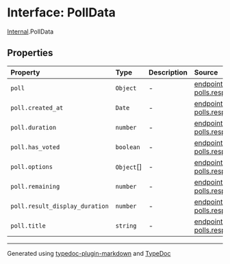 # Interface: PollData

[Internal](../index.md).PollData

## Properties

| Property | Type | Description | Source |
| :------ | :------ | :------ | :------ |
| `poll` | `Object` | - | [endpoints/channel/dto/get-polls.response.ts:4](https://github.com/zSoulweaver/kient/blob/cb3a38e/src/endpoints/channel/dto/get-polls.response.ts#L4) |
| `poll.created_at` | `Date` | - | [endpoints/channel/dto/get-polls.response.ts:8](https://github.com/zSoulweaver/kient/blob/cb3a38e/src/endpoints/channel/dto/get-polls.response.ts#L8) |
| `poll.duration` | `number` | - | [endpoints/channel/dto/get-polls.response.ts:6](https://github.com/zSoulweaver/kient/blob/cb3a38e/src/endpoints/channel/dto/get-polls.response.ts#L6) |
| `poll.has_voted` | `boolean` | - | [endpoints/channel/dto/get-polls.response.ts:15](https://github.com/zSoulweaver/kient/blob/cb3a38e/src/endpoints/channel/dto/get-polls.response.ts#L15) |
| `poll.options` | `Object`[] | - | [endpoints/channel/dto/get-polls.response.ts:9](https://github.com/zSoulweaver/kient/blob/cb3a38e/src/endpoints/channel/dto/get-polls.response.ts#L9) |
| `poll.remaining` | `number` | - | [endpoints/channel/dto/get-polls.response.ts:14](https://github.com/zSoulweaver/kient/blob/cb3a38e/src/endpoints/channel/dto/get-polls.response.ts#L14) |
| `poll.result_display_duration` | `number` | - | [endpoints/channel/dto/get-polls.response.ts:7](https://github.com/zSoulweaver/kient/blob/cb3a38e/src/endpoints/channel/dto/get-polls.response.ts#L7) |
| `poll.title` | `string` | - | [endpoints/channel/dto/get-polls.response.ts:5](https://github.com/zSoulweaver/kient/blob/cb3a38e/src/endpoints/channel/dto/get-polls.response.ts#L5) |

***

Generated using [typedoc-plugin-markdown](https://www.npmjs.com/package/typedoc-plugin-markdown) and [TypeDoc](https://typedoc.org/)
